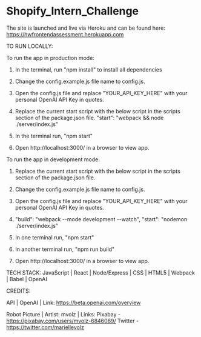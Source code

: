 # Shopify_Intern_Challenge
The site is launched and live via Heroku and can be found here: https://hwfrontendassessment.herokuapp.com

TO RUN LOCALLY:

To run the app in production mode:
1. In the terminal, run "npm install" to install all dependencies

2. Change the config.example.js file name to config.js.

3. Open the config.js file and replace "YOUR_API_KEY_HERE" with your personal OpenAI API Key in quotes.

4. Replace the current start script with the below script in the scripts section of the package.json file.
  "start": "webpack && node ./server/index.js"

5. In the terminal run, "npm start"

6. Open http://localhost:3000/ in a browser to view app.

To run the app in development mode:

1. Replace the current start script with the below script in the scripts section of the package.json file.

2. Change the config.example.js file name to config.js.

3. Open the config.js file and replace "YOUR_API_KEY_HERE" with your personal OpenAI API Key in quotes.

4. "build": "webpack --mode development --watch", "start": "nodemon ./server/index.js"

5. In one terminal run, "npm start"

6. In another terminal run, "npm run build"

7. Open http://localhost:3000/ in a browser to view app.


TECH STACK:
JavaScript | React | Node/Express | CSS | HTML5 | Webpack | Babel | OpenAI

CREDITS:

API | OpenAI | Link: https://beta.openai.com/overview

Robot Picture | Artist: mvolz | Links: Pixabay - https://pixabay.com/users/mvolz-6846069/ Twitter - https://twitter.com/mariellevolz
